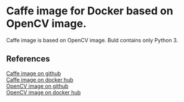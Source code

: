 # Caffe image for Docker based on OpenCV image.

Caffe image is based on OpenCV image. Buld contains only Python 3.

## References

[Caffe image on github](https://github.com/kavolorn/Docker-ARM-Caffe)  
[Caffe image on docker hub](https://hub.docker.com/r/kavolorn/arm-caffe/)  
[OpenCV image on github](https://github.com/kavolorn/Docker-ARM-OpenCV)  
[OpenCV image on docker hub](https://hub.docker.com/r/kavolorn/arm-opencv/)
